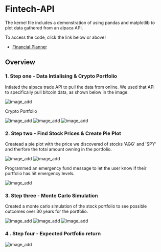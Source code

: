 # Fintech-API


The kernel file includes a demonstration of using pandas and matplotlib to plot data gathered from an alpaca API.

To access the code, click the link below or above!  

- [Financial Planner](https://github.com/muramemory/Fintech-API/blob/main/financial_planner.ipynb)


## Overview

### 1. Step one - Data Intialising & Crypto Portfolio

Intiated the alpaca trade API to pull the data from online. We used that API to specifically pull bitcoin data, as shown below in the image.

![image_add](Images/imports_and_api.png)

Crypto Portfolio 

![image_add](Images/personal_crypto.png)
![image_add](Images/fetch_and_compute.png)
![image_add](Images/crypto_portfolio.png)


### 2. Step two - Find Stock Prices & Create Pie Plot 

Createad a pie plot with the price we discovered of stocks 'AGG' and 'SPY' and therfore the total amount owning in the portfolio.

![image_add](Images/stock_close_prices.png)
![image_add](Images/pie_plot.png)

Programmed an emergency fund message to let the user know if their portfolio has hit emergency levels.

![image_add](Images/emergency_fund.png)


### 3. Step three - Monte Carlo Simulation

Created a monte carlo simulation of the stock portfolio to see possible outcomes over 30 years for the portfolio.

![image_add](Images/configure_simulation.png)
![image_add](Images/line_distribution_plot.png)
![image_add](Images/retirement_analysis.png)


###  4 . Step four - Expected Portfolio return

![image_add](Images/expected_portfolio_return.png)
